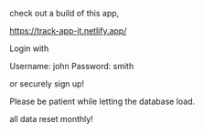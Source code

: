 check out a build of this app,

https://track-app-jt.netlify.app/

Login with

Username:
john
Password:
smith

or securely sign up!

Please be patient while letting the database load.

all data reset monthly!
